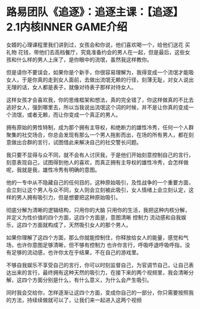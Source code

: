 # 路易团队《追逐》：追逐主课：【追逐】2.1内核INNER GAME介绍

女婿的心理课程里我们讲到过，女孩会和你说，他们喜欢喝一个，给他们送花 买礼物 花钱，带他们去高档餐厅，究竟准备约会的男人在一起，但是最后，这些女孩和什么样的男人上床了，是你眼中的流氓，虽然我这样教你。

但是请你不要误会，如果你是个新手，你很容易理解为，我得变成一个流氓才能吸女人，于是你真的走到女人面前，去做出流氓无赖的行径，刻薄无耻，对女人说出无理的话，女人都是表子，就像对待表子那样对待女人。

这样女孩才会喜欢我，你的思维框架和想法，真的完全错了，你这样做真的不比去逃好女人，强到哪里去，所以当我说出流氓这个词的时候，并不是让你真的变成一个流氓，或者无赖，而让你变成一个真正的男人。

拥有原始的男性特制，成为那个拥有主导权，和绝断力的雄性冷秀，任何一个人群聚集的社交场合，你总会发现有那么一个男人拖影而出，在场的所有男人，都在刻意做出合群的言行，试图借此来解决自己的社交警长问题。

我只要不显得与众不同，就不会有人讨厌我，于是他们开始刻意控制自己的言行，刻意表现自己，试图得到他人的喜欢，而真正拥有主导权的雄性冷秀，会怎样做呢，我就是我，雄性冷秀有明确的意图。

他的一专中从不隐藏自己的任何目的，这种原始吸引，及性战争的一个重要方面，会立刻让这个男人与众不同，女人则会立刻被此吸引，女人情绪上会立刻认定，这样的男人拥有吸引力，但是想要把这种原始吸引。

彻底分解为清晰的逻辑结构，只用你的大脑 只用你的生活，我把这种内核分解，并定义为性价值的四个方面，这四个方面是，意图清晰 控制力 流动感和自我娱乐，这四个方面就构成了，天然吸引女人的那个男人。

如果你理解了这四个方面，那么你就能控制住，你释放给女人的能量，感觉和气场，也许你意图足够清晰，但不够有控制力 也许你言行，呼吸呼退呼吸呼指，没有足够的流动感，也许你太在乎结果，不在自己的游戏里。

不够自我娱乐不享受自己的言行，你可以时刻监督自己，为官调节自己，让自己表达出来的言行，最终拥有这种天然的吸引力，在接下来的两个视频里，我会清晰分解，这四个方面分别是什么，有什么意义，为什么会产生吸引。

同时我会交给你，怎样逐渐让这四个方面，变成你自己的一部分，你只需要按照我的方法，持续续做就可以了，让我们来一起进入这两个视频